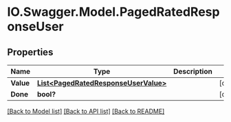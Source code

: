 # IO.Swagger.Model.PagedRatedResponseUser
## Properties

Name | Type | Description | Notes
------------ | ------------- | ------------- | -------------
**Value** | [**List&lt;PagedRatedResponseUserValue&gt;**](PagedRatedResponseUserValue.md) |  | [optional] 
**Done** | **bool?** |  | [optional] 

[[Back to Model list]](../README.md#documentation-for-models) [[Back to API list]](../README.md#documentation-for-api-endpoints) [[Back to README]](../README.md)


